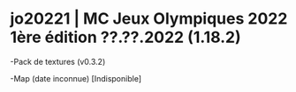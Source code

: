 # jo20221 | MC Jeux Olympiques 2022 1ère édition ??.??.2022 (1.18.2)
-Pack de textures (v0.3.2)

-Map (date inconnue) [Indisponible]
